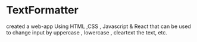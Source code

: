 # TextFormatter
 created a web-app  Using HTML ,CSS , Javascript &amp; React  that can be used to change input by  uppercase , lowercase , cleartext the text, etc.
